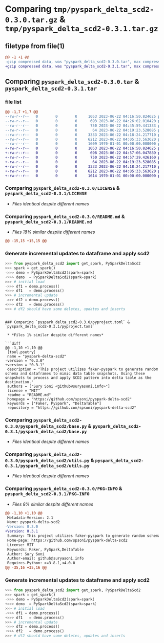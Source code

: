 # Comparing `tmp/pyspark_delta_scd2-0.3.0.tar.gz` & `tmp/pyspark_delta_scd2-0.3.1.tar.gz`

## filetype from file(1)

```diff
@@ -1 +1 @@
-gzip compressed data, was "pyspark_delta_scd2-0.3.0.tar", max compression
+gzip compressed data, was "pyspark_delta_scd2-0.3.1.tar", max compression
```

## Comparing `pyspark_delta_scd2-0.3.0.tar` & `pyspark_delta_scd2-0.3.1.tar`

### file list

```diff
@@ -1,7 +1,7 @@
--rw-r--r--   0        0        0     1053 2023-06-22 04:16:50.824625 pyspark_delta_scd2-0.3.0/LICENSE
--rw-r--r--   0        0        0      693 2023-06-22 04:26:02.010420 pyspark_delta_scd2-0.3.0/README.md
--rw-r--r--   0        0        0      750 2023-06-22 04:45:59.441333 pyspark_delta_scd2-0.3.0/pyproject.toml
--rw-r--r--   0        0        0       64 2023-06-22 04:19:23.528085 pyspark_delta_scd2-0.3.0/pyspark_delta_scd2/__init__.py
--rw-r--r--   0        0        0     3333 2023-06-22 04:18:24.217710 pyspark_delta_scd2-0.3.0/pyspark_delta_scd2/base.py
--rw-r--r--   0        0        0     6212 2023-06-22 04:05:33.563620 pyspark_delta_scd2-0.3.0/pyspark_delta_scd2/utils.py
--rw-r--r--   0        0        0     1609 1970-01-01 00:00:00.000000 pyspark_delta_scd2-0.3.0/PKG-INFO
+-rw-r--r--   0        0        0     1053 2023-06-22 04:16:50.824625 pyspark_delta_scd2-0.3.1/LICENSE
+-rw-r--r--   0        0        0      698 2023-06-22 04:57:06.047889 pyspark_delta_scd2-0.3.1/README.md
+-rw-r--r--   0        0        0      750 2023-06-22 04:57:29.426160 pyspark_delta_scd2-0.3.1/pyproject.toml
+-rw-r--r--   0        0        0       64 2023-06-22 04:19:23.528085 pyspark_delta_scd2-0.3.1/pyspark_delta_scd2/__init__.py
+-rw-r--r--   0        0        0     3333 2023-06-22 04:18:24.217710 pyspark_delta_scd2-0.3.1/pyspark_delta_scd2/base.py
+-rw-r--r--   0        0        0     6212 2023-06-22 04:05:33.563620 pyspark_delta_scd2-0.3.1/pyspark_delta_scd2/utils.py
+-rw-r--r--   0        0        0     1614 1970-01-01 00:00:00.000000 pyspark_delta_scd2-0.3.1/PKG-INFO
```

### Comparing `pyspark_delta_scd2-0.3.0/LICENSE` & `pyspark_delta_scd2-0.3.1/LICENSE`

 * *Files identical despite different names*

### Comparing `pyspark_delta_scd2-0.3.0/README.md` & `pyspark_delta_scd2-0.3.1/README.md`

 * *Files 18% similar despite different names*

```diff
@@ -15,15 +15,15 @@
 ```
 
 ### Generate incremental updates to dataframe and apply scd2
 
 ``` python
 >>> from pyspark_delta_scd2 import get_spark, PySparkDeltaScd2
 >>> spark = get_spark()
->>> demo = PySparkDeltaScd2(spark=spark)
+>>> demo  = PySparkDeltaScd2(spark=spark)
 >>> # initial load
->>> df1 = demo.process()
+>>> df1   = demo.process()
 >>> # incremental update
->>> df2 = demo.process()
+>>> df2   = demo.process()
 >>> # df2 should have some deletes, updates and inserts
 
 ```
```

### Comparing `pyspark_delta_scd2-0.3.0/pyproject.toml` & `pyspark_delta_scd2-0.3.1/pyproject.toml`

 * *Files 1% similar despite different names*

```diff
@@ -1,10 +1,10 @@
 [tool.poetry]
 name = "pyspark-delta-scd2"
-version = "0.3.0"
+version = "0.3.1"
 description = "This project utilizes faker-pyspark to generate random schema and dataframes to mimic data table snapshots. Using these snapshots to process and apply SCD2 pattern into delta table as the destination."
 authors = ["Sury Soni <github@suryasoni.info>"]
 license = "MIT"
 readme = "README.md"
 homepage = "https://github.com/spsoni/pyspark-delta-scd2"
 keywords = ["Faker, PySpark", "DeltaTable"]
 repository = "https://github.com/spsoni/pyspark-delta-scd2"
```

### Comparing `pyspark_delta_scd2-0.3.0/pyspark_delta_scd2/base.py` & `pyspark_delta_scd2-0.3.1/pyspark_delta_scd2/base.py`

 * *Files identical despite different names*

### Comparing `pyspark_delta_scd2-0.3.0/pyspark_delta_scd2/utils.py` & `pyspark_delta_scd2-0.3.1/pyspark_delta_scd2/utils.py`

 * *Files identical despite different names*

### Comparing `pyspark_delta_scd2-0.3.0/PKG-INFO` & `pyspark_delta_scd2-0.3.1/PKG-INFO`

 * *Files 8% similar despite different names*

```diff
@@ -1,10 +1,10 @@
 Metadata-Version: 2.1
 Name: pyspark-delta-scd2
-Version: 0.3.0
+Version: 0.3.1
 Summary: This project utilizes faker-pyspark to generate random schema and dataframes to mimic data table snapshots. Using these snapshots to process and apply SCD2 pattern into delta table as the destination.
 Home-page: https://github.com/spsoni/pyspark-delta-scd2
 License: MIT
 Keywords: Faker, PySpark,DeltaTable
 Author: Sury Soni
 Author-email: github@suryasoni.info
 Requires-Python: >=3.8.1,<4.0.0
@@ -35,16 +35,16 @@
 ```
 
 ### Generate incremental updates to dataframe and apply scd2
 
 ``` python
 >>> from pyspark_delta_scd2 import get_spark, PySparkDeltaScd2
 >>> spark = get_spark()
->>> demo = PySparkDeltaScd2(spark=spark)
+>>> demo  = PySparkDeltaScd2(spark=spark)
 >>> # initial load
->>> df1 = demo.process()
+>>> df1   = demo.process()
 >>> # incremental update
->>> df2 = demo.process()
+>>> df2   = demo.process()
 >>> # df2 should have some deletes, updates and inserts
 
 ```
```

